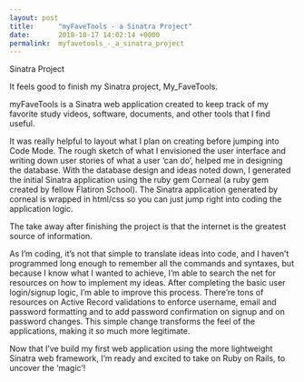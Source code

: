 ```yaml
---
layout: post
title:      "myFaveTools - a Sinatra Project"
date:       2018-10-17 14:02:14 +0000
permalink:  myfavetools_-_a_sinatra_project
---
```



Sinatra Project

It feels good to finish my Sinatra project, My_FaveTools.

myFaveTools is a Sinatra web application created to keep track of my favorite study videos, software, documents, and other tools that I find useful.

It was really helpful to layout what I plan on creating before jumping into Code Mode. The rough sketch of what I envisioned the user interface and writing down user stories of what a user ‘can do’, helped me in designing the database. With the database design and ideas noted down, I generated the initial Sinatra application using the ruby gem Corneal (a ruby gem created by fellow Flatiron School). The Sinatra application generated by corneal is wrapped in html/css so you can just jump right into coding the application logic.

The take away after finishing the project is that the internet is the greatest source of information. 

As I’m coding, it’s not that simple to translate ideas into code, and I haven’t programmed long enough to remember all the commands and syntaxes, but because I know what I wanted to achieve, I’m able to search the net for resources on how to implement my ideas. After completing the basic user login/signup logic, I’m able to improve this process. There’re tons of resources on Active Record validations to enforce username, email and password formatting and to add password confirmation on signup and on password changes. This simple change transforms the feel of the applications, making it so much more legitimate.

Now that I’ve build my first web application using the more lightweight Sinatra web framework, I’m ready and excited to take on Ruby on Rails, to uncover the ‘magic’!

